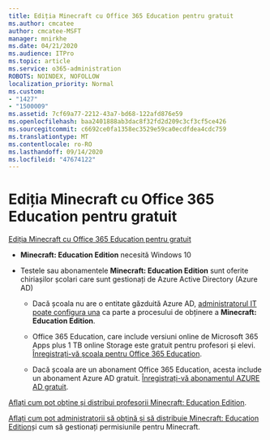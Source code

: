 ```yaml
---
title: Ediția Minecraft cu Office 365 Education pentru gratuit
ms.author: cmcatee
author: cmcatee-MSFT
manager: mnirkhe
ms.date: 04/21/2020
ms.audience: ITPro
ms.topic: article
ms.service: o365-administration
ROBOTS: NOINDEX, NOFOLLOW
localization_priority: Normal
ms.custom:
- "1427"
- "1500009"
ms.assetid: 7cf69a77-2212-43a7-bd68-122afd876e59
ms.openlocfilehash: baa2401888ab3dac8f32fd2d209c3cf3cf5ce426
ms.sourcegitcommit: c6692ce0fa1358ec3529e59ca0ecdfdea4cdc759
ms.translationtype: MT
ms.contentlocale: ro-RO
ms.lasthandoff: 09/14/2020
ms.locfileid: "47674122"
---
```

# <a name="minecraft-edition-with-office-365-education-for-free"></a>Ediția Minecraft cu Office 365 Education pentru gratuit

[Ediția Minecraft cu Office 365 Education pentru gratuit](https://docs.microsoft.com/education/windows/get-minecraft-for-education)
  
- **Minecraft: Education Edition** necesită Windows 10

- Testele sau abonamentele **Minecraft: Education Edition** sunt oferite chiriașilor școlari care sunt gestionați de Azure Active Directory (Azure AD)

  - Dacă școala nu are o entitate găzduită Azure AD, [administratorul IT poate configura una](https://docs.microsoft.com/education/windows/school-get-minecraft) ca parte a procesului de obținere a **Minecraft: Education Edition**.

  - Office 365 Education, care include versiuni online de Microsoft 365 Apps plus 1 TB online Storage este gratuit pentru profesori și elevi. [Înregistrați-vă școala pentru Office 365 Education](https://products.office.com/academic/office-365-education-plan).

  - Dacă școala are un abonament Office 365 Education, acesta include un abonament Azure AD gratuit. [Înregistrați-vă abonamentul AZURE AD gratuit](https://msdn.microsoft.com/library/windows/hardware/mt703369%28v=vs.85%29.aspx).

[Aflați cum pot obține și distribui profesorii Minecraft: Education Edition](https://docs.microsoft.com/education/windows/teacher-get-minecraft).
  
[Aflați cum pot administratorii să obțină și să distribuie Minecraft: Education Edition](https://docs.microsoft.com/education/windows/school-get-minecraft)și cum să gestionați permisiunile pentru Minecraft.